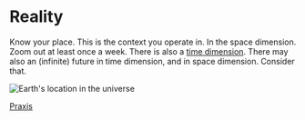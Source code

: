 # Reality
Know your place. This is the context you operate in. In the space dimension. Zoom out at least once a week. There is also a [time dimension](https://en.wikipedia.org/wiki/Big_History). There may also an (infinite) future in time dimension, and in space dimension. Consider that.

![Earth's location in the universe](https://upload.wikimedia.org/wikipedia/commons/thumb/0/0f/Earth%27s_Location_in_the_Universe_SMALLER_%28JPEG%29.jpg/800px-Earth%27s_Location_in_the_Universe_SMALLER_%28JPEG%29.jpg)

[Praxis](/praxis)